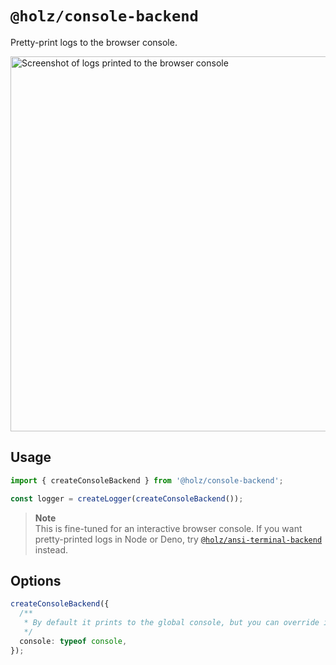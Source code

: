 # `@holz/console-backend`

Pretty-print logs to the browser console.

<img alt="Screenshot of logs printed to the browser console" src="https://user-images.githubusercontent.com/10053423/222927532-2925b0a3-9494-4de7-b328-917ceb8607b0.png" width="600" />

## Usage

```typescript
import { createConsoleBackend } from '@holz/console-backend';

const logger = createLogger(createConsoleBackend());
```

> **Note**  
> This is fine-tuned for an interactive browser console. If you want pretty-printed logs in Node or Deno, try [`@holz/ansi-terminal-backend`](https://github.com/PsychoLlama/holz/tree/main/packages/holz-ansi-terminal-backend) instead.

## Options

```typescript
createConsoleBackend({
  /**
   * By default it prints to the global console, but you can override it.
   */
  console: typeof console,
});
```
